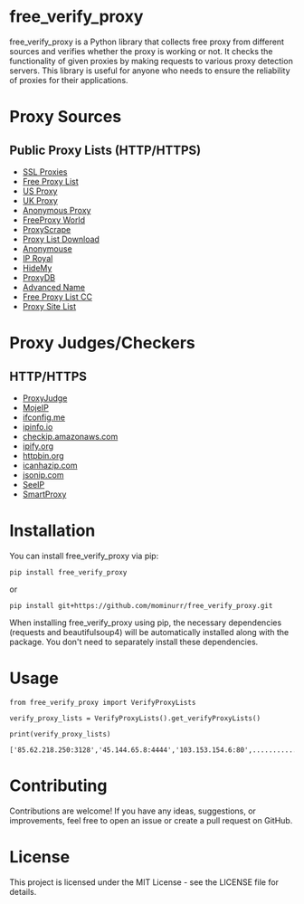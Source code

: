 # free_verify_proxy

free_verify_proxy is a Python library that collects free proxy from different sources and verifies whether the proxy is working or not. It checks the functionality of given proxies by making requests to various proxy detection servers. This library is useful for anyone who needs to ensure the reliability of proxies for their applications.


# Proxy Sources

## Public Proxy Lists (HTTP/HTTPS)

- [SSL Proxies](https://www.sslproxies.org/)
- [Free Proxy List](https://free-proxy-list.net)
- [US Proxy](https://www.us-proxy.org/)
- [UK Proxy](https://free-proxy-list.net/uk-proxy.html)
- [Anonymous Proxy](https://free-proxy-list.net/anonymous-proxy.html)
- [FreeProxy World](https://www.freeproxy.world)
- [ProxyScrape](https://proxyscrape.com/free-proxy-list)
- [Proxy List Download](https://www.proxy-list.download/)
- [Anonymouse](https://anonymouse.cz/proxy-list/)
- [IP Royal](https://iproyal.com/free-proxy-list)
- [HideMy](https://hidemy.io/en/proxy-list/)
- [ProxyDB](https://proxydb.net/list)
- [Advanced Name](https://advanced.name/freeproxy?type=http)
- [Free Proxy List CC](https://freeproxylist.cc/servers)
- [Proxy Site List](https://proxysitelist.net/)



# Proxy Judges/Checkers

## HTTP/HTTPS

- [ProxyJudge](http://proxyjudge.us/)
- [MojeIP](http://mojeip.net.pl/asdfa/azenv.php)
- [ifconfig.me](https://ifconfig.me/ip)
- [ipinfo.io](https://ipinfo.io/ip)
- [checkip.amazonaws.com](https://checkip.amazonaws.com)
- [ipify.org](https://api.ipify.org/)
- [httpbin.org](https://httpbin.org/ip)
- [icanhazip.com](https://www.icanhazip.com/)
- [jsonip.com](https://jsonip.com/)
- [SeeIP](https://api.seeip.org/jsonip)
- [SmartProxy](https://ip.smartproxy.com/json)



# Installation

You can install free_verify_proxy via pip:

```
pip install free_verify_proxy
```

or

```
pip install git+https://github.com/mominurr/free_verify_proxy.git
```

When installing free_verify_proxy using pip, the necessary dependencies (requests and beautifulsoup4) will be automatically installed along with the package. You don't need to separately install these dependencies.


# Usage

```
from free_verify_proxy import VerifyProxyLists

verify_proxy_lists = VerifyProxyLists().get_verifyProxyLists()

print(verify_proxy_lists)

['85.62.218.250:3128','45.144.65.8:4444','103.153.154.6:80',.........................,'38.156.233.78:999']

```

# Contributing

Contributions are welcome! If you have any ideas, suggestions, or improvements, feel free to open an issue or create a pull request on GitHub.

# License

This project is licensed under the MIT License - see the LICENSE file for details.